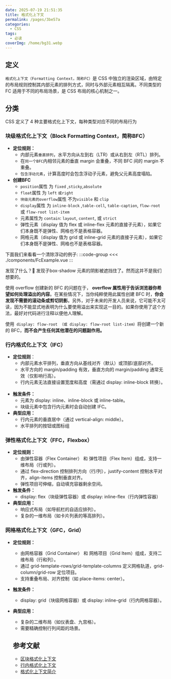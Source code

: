 ```yaml
---
date: 2025-07-19 21:51:35
title: 格式化上下文
permalink: /pages/3be57a
categories:
  - CSS
tags:
  - 必读
coverImg: /home/bg31.webp
---
```

<script setup>
import FcExample from './components/FcExample.vue'
</script>
## 定义
`格式化上下文（Formatting Context，简称FC）`是 CSS 中独立的渲染区域，由特定的布局规则控制其内部元素的排列方式，同时与外部元素相互隔离。不同类型的 FC 适用于不同的布局场景，是 CSS 布局的核心机制之一。

## 分类

CSS 定义了 4 种主要格式化上下文，每种类型对应不同的布局行为

### 块级格式化上下文（Block Formatting Context，简称BFC）
- **定位规则：**
    - 内部元素`垂直排列`，水平方向从左到右（LTR）或从右到左（RTL）排列。
    - 在`同一个BFC`内相邻元素的垂直 margin 会重叠，不同 BFC 间的 margin 不重叠。
    - `包含浮动元素`，计算高度时会包含浮动子元素，避免父元素高度塌陷。
- **创建BFC**
    - `position`属性 为 `fixed` ,`sticky`,`absolute`
    - `float`属性 为 `left` `或right`
    - `块级元素的overflow`属性 不为`visible` 和 `clip`
    - `display`属性 为 `inline-block` ,`table-cell`, `table-caption`, `flow-root` 或 `flow-root list-item`
    - 元素属性为 `contain`: `layout`, `content`, 或 `strict`
    - 弹性元素（display 值为 flex 或 inline-flex 元素的直接子元素），如果它们本身既不是弹性、网格也不是表格容器。
    - 网格元素（display 值为 grid 或 inline-grid 元素的直接子元素），如果它们本身既不是弹性、网格也不是表格容器。

下面我们来看看一个清除浮动的例子: 
:::code-group
<<< ./components/FcExample.vue
:::

<FcExample/>

发现了什么？🧐 发现子box-shadow 元素的阴影被遮挡住了。然而这并不是我们想要的。

使用 overflow 创建新的 BFC 的问题在于， **overflow 属性用于告诉浏览器你希望如何处理溢出的内容**。在某些情况下，当你纯粹使用此属性创建 BFC 时，**你会发现不需要的滚动条或剪切阴影**。另外，对于未来的开发人员来说，它可能不太可读，因为不能显式地表明为什么要使用溢出来实现这一目的。如果你使用了这个方法，最好对代码进行注释以便他人理解。

使用` display: flow-root （或 display: flow-root list-item）`将创建一个新的 BFC，**而不会产生任何其他潜在的问题副作用。**


### 行内格式化上下文（IFC）
- **​定位规则**：
    - 内部元素水平排列，垂直方向从基线对齐（默认）或顶部/底部对齐。
    - 水平方向的 margin/padding 有效，垂直方向的 margin/padding 通常无效（仅影响行高）。
    - 行内元素无法直接设置宽度和高度（需通过 display: inline-block 转换）。
​
- **触发条件：**
    - 元素为 display: inline、inline-block 或 inline-table。
    - 块级元素中包含行内元素时会自动创建 IFC。
​
- **典型应用：**
    - 行内元素的垂直居中（通过 vertical-align: middle）。
    - 水平排列的按钮或图标组

### 弹性格式化上下文（FFC，Flexbox）​
- **​定位规则：**
    - 由弹性容器（Flex Container）​ 和 ​弹性项目（Flex Item）​ 组成，支持一维布局（行或列）。
    - 通过 flex-direction 控制排列方向（行/列），justify-content 控制水平对齐，align-items 控制垂直对齐。
    - 弹性项目可伸缩，自动填充容器剩余空间。
- **​触发条件：**
    - display: flex（块级弹性容器）或 display: inline-flex（行内弹性容器）
- **典型应用：**
    - 响应式布局（如导航栏的自适应排列）。
    - 复杂的一维布局（如卡片列表的等高排列）。



### 网格格式化上下文（GFC，Grid）​

- **​定位规则：**
    - 由网格容器（Grid Container）​ 和 ​网格项目（Grid Item）​ 组成，支持二维布局（行和列）。
    - 通过 grid-template-rows/grid-template-columns 定义网格轨道，grid-column/grid-row 定位项目。
    - 支持重叠布局、对齐控制（如 place-items: center）。
- **​触发条件：**
    - display: grid（块级网格容器）或 display: inline-grid（行内网格容器）。
- **​典型应用：**
    - 复杂的二维布局（如仪表盘、九宫格）。
    - 需要精确控制行列间距的场景。

    ## 参考文献

    - [区块格式化上下文](https://developer.mozilla.org/zh-CN/docs/Web/CSS/CSS_display/Block_formatting_context)
    - [行内格式化上下文](https://developer.mozilla.org/zh-CN/docs/Web/CSS/CSS_inline_layout/Inline_formatting_context)
    - [格式化上下文简介](https://developer.mozilla.org/zh-CN/docs/Web/CSS/CSS_display/Introduction_to_formatting_contexts)
